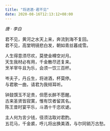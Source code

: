 ```yaml
---
title: "将进酒·君不见"
date: 2020-08-16T12:13:12+08:00
---
```

*唐 · 李白*   

君不见，黄河之水天上来，奔流到海不复回。   
君不见，高堂明镜悲白发，朝如青丝暮成雪。   

人生得意须尽欢，莫使金樽空对月。   
天生我材必有用，千金散尽还复来。   
烹羊宰牛且为乐，会须一饮三百杯。   

岑夫子，丹丘生，将进酒，杯莫停。   
与君歌一曲，请君为我倾耳听。   

钟鼓馔玉不足贵，但愿长醉不愿醒。   
古来圣贤皆寂寞，惟有饮者留其名。   
陈王昔时宴平乐，斗酒十千恣欢谑。   

主人何为言少钱，径须沽取对君酌。   
五花马，千金裘，呼儿将出换美酒，与尔同销万古愁。

